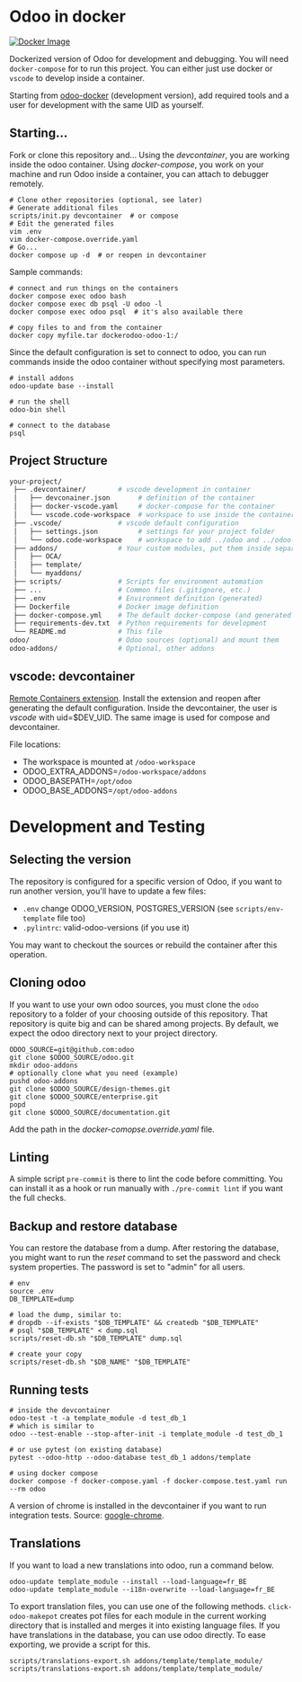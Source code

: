# Odoo in docker

[![Docker Image](https://img.shields.io/badge/docker-repository-blue)][odoo-docker]

Dockerized version of Odoo for development and debugging.
You will need `docker-compose` for to run this project.
You can either just use docker or `vscode` to develop inside a container.

Starting from [odoo-docker] (development version), add required tools
and a user for development with the same UID as yourself.

## Starting...

Fork or clone this repository and...
Using the *devcontainer*, you are working inside the odoo container.
Using *docker-compose*, you work on your machine and run Odoo inside a
container, you can attach to debugger remotely.

```shell
# Clone other repositories (optional, see later)
# Generate additional files
scripts/init.py devcontainer  # or compose
# Edit the generated files
vim .env
vim docker-compose.override.yaml
# Go...
docker compose up -d  # or reopen in devcontainer
```

Sample commands:

```shell
# connect and run things on the containers
docker compose exec odoo bash
docker compose exec db psql -U odoo -l
docker compose exec odoo psql  # it's also available there

# copy files to and from the container
docker copy myfile.tar dockerodoo-odoo-1:/
```

Since the default configuration is set to connect to odoo, you can run
commands inside the odoo container without specifying most parameters.

``` shell
# install addons
odoo-update base --install

# run the shell
odoo-bin shell

# connect to the database
psql
```

## Project Structure

```bash
your-project/
 ├── .devcontainer/        # vscode development in container
 │   ├── devconainer.json       # definition of the container
 │   ├── docker-vscode.yaml     # docker-compose for the container
 │   └── vscode.code-workspace  # workspace to use inside the container
 ├── .vscode/              # vscode default configuration
 │   ├── settings.json          # settings for your project folder
 │   └── odoo.code-workspace    # workspace to add ../odoo and ../odoo-addons
 ├── addons/               # Your custom modules, put them inside separate directories
 │   ├── OCA/
 │   ├── template/
 │   └── myaddons/
 ├── scripts/              # Scripts for environment automation
 ├── ...                   # Common files (.gitignore, etc.)
 ├── .env                  # Environment definition (generated)
 ├── Dockerfile            # Docker image definition
 ├── docker-compose.yml    # The default docker-compose (and generated override)
 ├── requirements-dev.txt  # Python requirements for development
 └── README.md             # This file
odoo/                      # Odoo sources (optional) and mount them
odoo-addons/               # Optional, other addons
```

## vscode: devcontainer

[Remote Containers extension](https://marketplace.visualstudio.com/items?itemName=ms-vscode-remote.remote-containers).
Install the extension and reopen after generating the default configuration.
Inside the devcontainer, the user is *vscode* with uid=$DEV_UID.
The same image is used for compose and devcontainer.

File locations:
- The workspace is mounted at `/odoo-workspace`
- ODOO_EXTRA_ADDONS=`/odoo-workspace/addons`
- ODOO_BASEPATH=`/opt/odoo`
- ODOO_BASE_ADDONS=`/opt/odoo-addons`

# Development and Testing

## Selecting the version

The repository is configured for a specific version of Odoo, if you want to run
another version, you'll have to update a few files:
- `.env` change ODOO_VERSION, POSTGRES_VERSION
  (see `scripts/env-template` file too)
- `.pylintrc`: valid-odoo-versions (if you use it)

You may want to checkout the sources or rebuild the container after this
operation.

## Cloning odoo

If you want to use your own odoo sources, you must clone the `odoo`
repository to a folder of your choosing outside of this repository.
That repository is quite big and can be shared among projects.
By default, we expect the odoo directory next to your project directory.

```shell
ODOO_SOURCE=git@github.com:odoo
git clone $ODOO_SOURCE/odoo.git
mkdir odoo-addons
# optionally clone what you need (example)
pushd odoo-addons
git clone $ODOO_SOURCE/design-themes.git
git clone $ODOO_SOURCE/enterprise.git
popd
git clone $ODOO_SOURCE/documentation.git
```

Add the path in the *docker-comopse.override.yaml* file.

## Linting

A simple script `pre-commit` is there to lint the code before committing.
You can install it as a hook or run manually with `./pre-commit lint` if you
want the full checks.

## Backup and restore database

You can restore the database from a dump.
After restoring the database, you might want to run the *reset* command
to set the password and check system properties.
The password is set to "admin" for all users.

```shell
# env
source .env
DB_TEMPLATE=dump

# load the dump, similar to:
# dropdb --if-exists "$DB_TEMPLATE" && createdb "$DB_TEMPLATE"
# psql "$DB_TEMPLATE" < dump.sql
scripts/reset-db.sh "$DB_TEMPLATE" dump.sql

# create your copy
scripts/reset-db.sh "$DB_NAME" "$DB_TEMPLATE"
```

## Running tests

```shell
# inside the devcontainer
odoo-test -t -a template_module -d test_db_1
# which is similar to
odoo --test-enable --stop-after-init -i template_module -d test_db_1

# or use pytest (on existing database)
pytest --odoo-http --odoo-database test_db_1 addons/template

# using docker compose
docker compose -f docker-compose.yaml -f docker-compose.test.yaml run --rm odoo
```

A version of chrome is installed in the devcontainer if you want to run
integration tests.
Source: [google-chrome](https://dl.google.com/linux/direct/google-chrome-stable_current_amd64.deb).

## Translations

If you want to load a new translations into odoo, run a command below.

```shell
odoo-update template_module --install --load-language=fr_BE
odoo-update template_module --i18n-overwrite --load-language=fr_BE
```

To export translation files, you can use one of the following methods.
`click-odoo-makepot` creates pot files for each module in the current working
directory that is installed and merges it into existing language files.
If you have translations in the database, you can use odoo directly.
To ease exporting, we provide a script for this.

```shell
scripts/translations-export.sh addons/template/template_module/
scripts/translations-export.sh addons/template/template_module/
```

[OCA]: https://github.com/OCA
[Odoo]: https://github.com/odoo
[odoo-docker]: https://github.com/kmagusiak/odoo-docker
